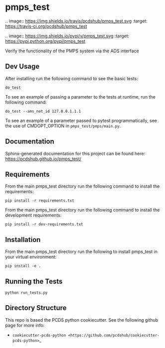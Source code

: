 # pmps_test

.. image:: https://img.shields.io/travis/pcdshub/pmps_test.svg
        :target: https://travis-ci.org/pcdshub/pmps_test

.. image:: https://img.shields.io/pypi/v/pmps_test.svg
        :target: https://pypi.python.org/pypi/pmps_test


Verify the functionality of the PMPS system via the ADS interface

## Dev Usage

After installing run the following command to see the basic tests:

`do_test`

To see an example of passing a parameter to the tests at runtime, run the following command:

`do_test --ams_net_id 127.0.0.1.1.1`

To see an example of a parameter passed to pytest programmatically, see the use of CMDOPT_OPTION in `pmps_test/pmps/main.py`.

## Documentation

Sphinx-generated documentation for this project can be found here:
https://pcdshub.github.io/pmps_test/


## Requirements

From the main pmps_test directory run the following command to install the requirements:

`pip install -r requirements.txt`

From the main pmps_test directory run the following command to install the development requirements:

`pip install -r dev-requirements.txt`

## Installation

From the main pmps_test directory run the following to install pmps_test in your virtual environment:

`pip install -e .`

## Running the Tests

`python run_tests.py`
   
## Directory Structure

This repo is based the PCDS python cookiecutter. See the following github page for more info:

- `cookiecutter-pcds-python <https://github.com/pcdshub/cookiecutter-pcds-python>`_
